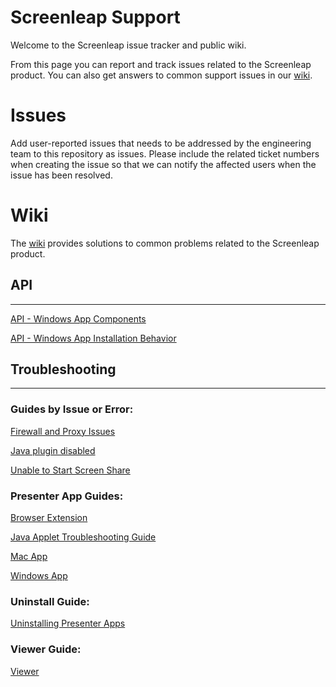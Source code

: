 # Screenleap Support

Welcome to the Screenleap issue tracker and public wiki. 

From this page you can report and track issues related to the Screenleap product. You can also get answers to common support issues in our <a href="https://github.com/Screenleap/support/wiki">wiki</a>.

# Issues

Add user-reported issues that needs to be addressed by the engineering team to this repository as issues. Please include the related ticket numbers when creating the issue so that we can notify the affected users when the issue has been resolved.

# Wiki

The <a href="https://github.com/Screenleap/support/wiki">wiki</a> provides solutions to common problems related to the Screenleap product.

## API

***

<a href="https://github.com/Screenleap/support/wiki/API:-Windows-App-Components">API - Windows App Components</a>

<a href="https://github.com/Screenleap/support/wiki/API:-Windows-App-Installation-Behavior">API - Windows App Installation Behavior</a>

## Troubleshooting

***

### Guides by Issue or Error:

<a href="https://github.com/Screenleap/support/wiki/Firewall-and-Proxy-Issues">Firewall and Proxy Issues</a>

<a href="https://github.com/Screenleap/support/wiki/Enable-NPAPI-plugins-in-Chrome">Java plugin disabled</a>

<a href="https://github.com/Screenleap/support/wiki/Unable-to-Start-Screen-Share">Unable to Start Screen Share</a>


### Presenter App Guides:

<a href="https://github.com/Screenleap/support/wiki/Browser-Extension-Troubleshooting-Guide">Browser Extension</a>

<a href="https://github.com/Screenleap/support/wiki/Java-Applet-Troubleshooting-Guide">Java Applet Troubleshooting Guide</a>

<a href="https://github.com/Screenleap/support/wiki/Mac-app-Troubleshooting-Guide">Mac App</a>

<a href="https://github.com/Screenleap/support/wiki/Windows-App-Troubleshooting-Guide">Windows App</a>

### Uninstall Guide:

<a href="https://github.com/Screenleap/support/wiki/Uninstall-Presenter-Apps">Uninstalling Presenter Apps</a>

### Viewer Guide:

<a href="https://github.com/Screenleap/support/wiki/Viewer-Troubleshooting-Guide">Viewer</a>
